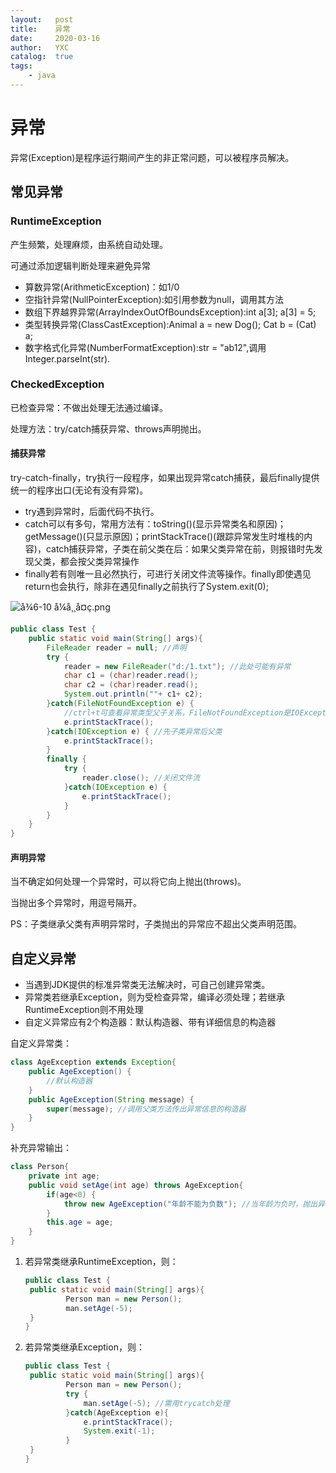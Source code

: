 ```yaml
---
layout:   post
title:    异常
date:     2020-03-16
author:   YXC
catalog:  true
tags:
    - java
---
```

# 异常

异常(Exception)是程序运行期间产生的非正常问题，可以被程序员解决。

## 常见异常

### RuntimeException

产生频繁，处理麻烦，由系统自动处理。

可通过添加逻辑判断处理来避免异常

* 算数异常(ArithmeticException)：如1/0
* 空指针异常(NullPointerException):如引用参数为null，调用其方法
* 数组下界越界异常(ArrayIndexOutOfBoundsException):int a[3]; a[3] = 5;
* 类型转换异常(ClassCastException):Animal a = new Dog(); Cat b = (Cat) a;
* 数字格式化异常(NumberFormatException):str = "ab12",调用Integer.parseInt(str).

### CheckedException

已检查异常：不做出处理无法通过编译。

处理方法：try/catch捕获异常、throws声明抛出。

#### 捕获异常

try-catch-finally，try执行一段程序，如果出现异常catch捕获，最后finally提供统一的程序出口(无论有没有异常)。

* try遇到异常时，后面代码不执行。
* catch可以有多句，常用方法有：toString()(显示异常类名和原因)；getMessage()(只显示原因)；printStackTrace()(跟踪异常发生时堆栈的内容)，catch捕获异常，子类在前父类在后：如果父类异常在前，则报错时先发现父类，都会按父类异常操作
* finally若有则唯一且必然执行，可进行关闭文件流等操作。finally即使遇见return也会执行，除非在遇见finally之前执行了System.exit(0);

![å¾6-10 å¼å¸¸å¤ç.png](https://www.sxt.cn/360shop/Public/admin/UEditor/20170520/1495273755315926.png)

```java
public class Test {
	public static void main(String[] args){
		FileReader reader = null; //声明
		try {
			reader = new FileReader("d:/1.txt"); //此处可能有异常
			char c1 = (char)reader.read();
			char c2 = (char)reader.read();
			System.out.println(""+ c1+ c2);
		}catch(FileNotFoundException e) { 
			//ctrl+t可查看异常类型父子关系，FileNotFoundException是IOException的子类
			e.printStackTrace();
		}catch(IOException e) { //先子类异常后父类
			e.printStackTrace();
		}
		finally {
			try {
				reader.close(); //关闭文件流		
			}catch(IOException e) {
				e.printStackTrace();
			}
		}	
	}
}  
```



#### 声明异常

当不确定如何处理一个异常时，可以将它向上抛出(throws)。

当抛出多个异常时，用逗号隔开。

PS：子类继承父类有声明异常时，子类抛出的异常应不超出父类声明范围。

## 自定义异常

* 当遇到JDK提供的标准异常类无法解决时，可自己创建异常类。
* 异常类若继承Exception，则为受检查异常，编译必须处理；若继承RuntimeException则不用处理
* 自定义异常应有2个构造器：默认构造器、带有详细信息的构造器

自定义异常类：

```java
class AgeException extends Exception{
	public AgeException() {
		//默认构造器
	}
	public AgeException(String message) {
		super(message); //调用父类方法传出异常信息的构造器
	}
}
```



补充异常输出：

```java
class Person{
	private int age;
	public void setAge(int age) throws AgeException{
		if(age<0) {
			throw new AgeException("年龄不能为负数"); //当年龄为负时，抛出异常
		}
		this.age = age;
	}
}
```

1. 若异常类继承RuntimeException，则：

   ```java
   public class Test {
   	public static void main(String[] args){
   			Person man = new Person();
   			man.setAge(-5);
   	}
   }  
   ```

   

2. 若异常类继承Exception，则：

   ```java
   public class Test {
   	public static void main(String[] args){
   			Person man = new Person();
   			try {
   				man.setAge(-5); //需用trycatch处理			
   			}catch(AgeException e){
   				e.printStackTrace();
   				System.exit(-1);
   			}
   	}
   }  
   ```
